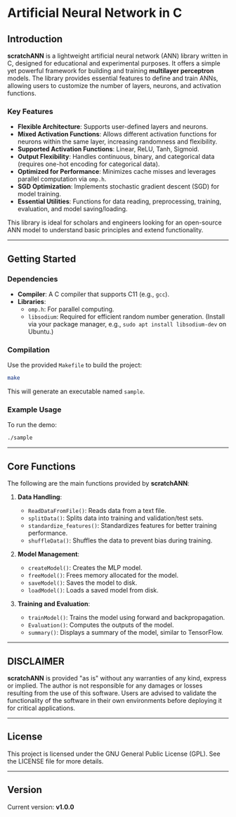 # Artificial Neural Network in C

## Introduction
**scratchANN** is a lightweight artificial neural network (ANN) library written in C, designed for educational and experimental purposes. It offers a simple yet powerful framework for building and training **multilayer perceptron** models. The library provides essential features to define and train ANNs, allowing users to customize the number of layers, neurons, and activation functions.

### Key Features
- **Flexible Architecture**: Supports user-defined layers and neurons.
- **Mixed Activation Functions**: Allows different activation functions for neurons within the same layer, increasing randomness and flexibility.
- **Supported Activation Functions**: Linear, ReLU, Tanh, Sigmoid.
- **Output Flexibility**: Handles continuous, binary, and categorical data (requires one-hot encoding for categorical data).
- **Optimized for Performance**: Minimizes cache misses and leverages parallel computation via `omp.h`.
- **SGD Optimization**: Implements stochastic gradient descent (SGD) for model training.
- **Essential Utilities**: Functions for data reading, preprocessing, training, evaluation, and model saving/loading.

This library is ideal for scholars and engineers looking for an open-source ANN model to understand basic principles and extend functionality.

---

## Getting Started

### Dependencies
- **Compiler**: A C compiler that supports C11 (e.g., `gcc`).
- **Libraries**:
  - `omp.h`: For parallel computing.
  - `libsodium`: Required for efficient random number generation. (Install via your package manager, e.g., `sudo apt install libsodium-dev` on Ubuntu.)

### Compilation
Use the provided `Makefile` to build the project:

```bash
make
```

This will generate an executable named `sample`.

### Example Usage
To run the demo:

```bash
./sample
```

---

## Core Functions

The following are the main functions provided by **scratchANN**:

1. **Data Handling**:
   - `ReadDataFromFile()`: Reads data from a text file.
   - `splitData()`: Splits data into training and validation/test sets.
   - `standardize_features()`: Standardizes features for better training performance.
   - `shuffleData()`: Shuffles the data to prevent bias during training.

2. **Model Management**:
   - `createModel()`: Creates the MLP model.
   - `freeModel()`: Frees memory allocated for the model.
   - `saveModel()`: Saves the model to disk.
   - `loadModel()`: Loads a saved model from disk.

3. **Training and Evaluation**:
   - `trainModel()`: Trains the model using forward and backpropagation.
   - `Evaluation()`: Computes the outputs of the model.
   - `summary()`: Displays a summary of the model, similar to TensorFlow.

---

## DISCLAIMER

**scratchANN** is provided "as is" without any warranties of any kind, express or implied. The author is not responsible for any damages or losses resulting from the use of this software. Users are advised to validate the functionality of the software in their own environments before deploying it for critical applications.

---

## License

This project is licensed under the GNU General Public License (GPL). See the LICENSE file for more details.

---

## Version

Current version: **v1.0.0**

